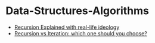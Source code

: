 # Data-Structures-Algorithms

- [Recursion Explained with real-life ideology](https://oreosblog.hashnode.dev/recursion-explained-with-real-life-ideology)
- [Recursion vs Iteration: which one should you choose?](https://oreosblog.hashnode.dev/recursion-vs-iteration-which-should-you-choose)
